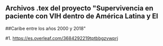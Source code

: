 ## Archivos .tex del proyecto "Supervivencia en paciente con VIH dentro de América Latina y El

##Caribe entre los años 2000 y 2018"

#1. https://es.overleaf.com/3684292219tptbbgzvwprj